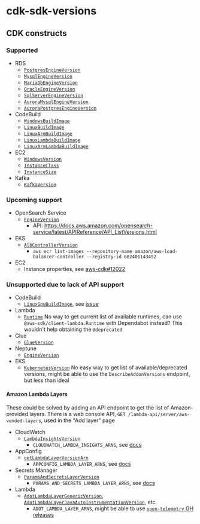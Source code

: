 # cdk-sdk-versions

## CDK constructs

### Supported

* RDS
    * [`PostgresEngineVersion`](https://docs.aws.amazon.com/cdk/api/v2/docs/aws-cdk-lib.aws_rds.PostgresEngineVersion.html)
    * [`MysqlEngineVersion`](https://docs.aws.amazon.com/cdk/api/v2/docs/aws-cdk-lib.aws_rds.MysqlEngineVersion.html)
    * [`MariaDbEngineVersion`](https://docs.aws.amazon.com/cdk/api/v2/docs/aws-cdk-lib.aws_rds.MariaDbEngineVersion.html)
    * [`OracleEngineVersion`](https://docs.aws.amazon.com/cdk/api/v2/docs/aws-cdk-lib.aws_rds.OracleEngineVersion.html)
    * [`SqlServerEngineVersion`](https://docs.aws.amazon.com/cdk/api/v2/docs/aws-cdk-lib.aws_rds.SqlServerEngineVersion.html)
    * [`AuroraMysqlEngineVersion`](https://docs.aws.amazon.com/cdk/api/v2/docs/aws-cdk-lib.aws_rds.AuroraMysqlEngineVersion.html)
    * [`AuroraPostgresEngineVersion`](https://docs.aws.amazon.com/cdk/api/v2/docs/aws-cdk-lib.aws_rds.AuroraPostgresEngineVersion.html)
* CodeBuild
    * [`WindowsBuildImage`](https://docs.aws.amazon.com/cdk/api/v2/docs/aws-cdk-lib.aws_codebuild.WindowsBuildImage.html)
    * [`LinuxBuildImage`](https://docs.aws.amazon.com/cdk/api/v2/docs/aws-cdk-lib.aws_codebuild.LinuxBuildImage.html)
    * [`LinuxArmBuildImage`](https://docs.aws.amazon.com/cdk/api/v2/docs/aws-cdk-lib.aws_codebuild.LinuxArmBuildImage.html)
    * [`LinuxLambdaBuildImage`](https://docs.aws.amazon.com/cdk/api/v2/docs/aws-cdk-lib.aws_codebuild.LinuxLambdaBuildImage.html)
    * [`LinuxArmLambdaBuildImage`](https://docs.aws.amazon.com/cdk/api/v2/docs/aws-cdk-lib.aws_codebuild.LinuxArmLambdaBuildImage.html)
* EC2
    * [`WindowsVersion`](https://docs.aws.amazon.com/cdk/api/v2/docs/aws-cdk-lib.aws_ec2.WindowsVersion.html)
    * [`InstanceClass`](https://docs.aws.amazon.com/cdk/api/v2/docs/aws-cdk-lib.aws_ec2.InstanceClass.html)
    * [`InstanceSize`](https://docs.aws.amazon.com/cdk/api/v2/docs/aws-cdk-lib.aws_ec2.InstanceSize.html)
* Kafka
    * [`KafkaVersion`](https://docs.aws.amazon.com/cdk/api/v2/docs/@aws-cdk_aws-msk-alpha.KafkaVersion.html)

### Upcoming support

* OpenSearch Service
    * [`EngineVersion`](https://docs.aws.amazon.com/cdk/api/v2/docs/aws-cdk-lib.aws_opensearchservice.EngineVersion.html)
        * API: https://docs.aws.amazon.com/opensearch-service/latest/APIReference/API_ListVersions.html
* EKS
    * [`AlbControllerVersion`](https://docs.aws.amazon.com/cdk/api/v2/docs/aws-cdk-lib.aws_eks.AlbControllerVersion.html)
        * `aws ecr list-images --repository-name amazon/aws-load-balancer-controller --registry-id 602401143452`
* EC2
    * Instance properties, see [aws-cdk#12022](https://github.com/aws/aws-cdk/issues/12022)

### Unsupported due to lack of API support

* CodeBuild
    * [`LinuxGpuBuildImage`](https://docs.aws.amazon.com/cdk/api/v2/docs/aws-cdk-lib.aws_codebuild.LinuxGpuBuildImage.html), see [issue](https://github.com/aws/deep-learning-containers/issues/2732)
* Lambda
    *  [`Runtime`](https://docs.aws.amazon.com/cdk/api/v2/docs/aws-cdk-lib.aws_lambda.Runtime.html) No way to get current list of available runtimes, can use `@aws-sdk/client-lambda.Runtime` with Dependabot instead? This wouldn't help obtaining the `@deprecated`
* Glue
    * [`GlueVersion`](https://docs.aws.amazon.com/cdk/api/v2/docs/@aws-cdk_aws-glue-alpha.GlueVersion.html)
* Neptune
    * [`EngineVersion`](https://docs.aws.amazon.com/cdk/api/v2/docs/@aws-cdk_aws-neptune-alpha.EngineVersion.html)
* EKS
    * [`KubernetesVersion`](https://docs.aws.amazon.com/cdk/api/v2/docs/aws-cdk-lib.aws_eks.KubernetesVersion.html) No easy way to get list of available/deprecated versions, might be able to use the `DescribeAddonVersions` endpoint, but less than ideal

#### Amazon Lambda Layers

These could be solved by adding an API endpoint to get the list of Amazon-provided layers. There is a web console API, `GET /lambda-api/server/aws-vended-layers`, used in the "Add layer" page

* CloudWatch
    * [`LambdaInsightsVersion`](https://docs.aws.amazon.com/cdk/api/v2/docs/aws-cdk-lib.aws_lambda.LambdaInsightsVersion.html)
        * `CLOUDWATCH_LAMBDA_INSIGHTS_ARNS`, see [docs](https://docs.aws.amazon.com/AmazonCloudWatch/latest/monitoring/Lambda-Insights-extension-versions.html)
* AppConfig
    * [`getLambdaLayerVersionArn`](https://docs.aws.amazon.com/cdk/api/v2/docs/@aws-cdk_aws-appconfig-alpha.Application.html#static-getwbrlambdawbrlayerwbrversionwbrarnregion-platformspan-classapi-icon-api-icon-deprecated-titlethis-api-element-is-deprecated-its-use-is-not-recommended%EF%B8%8Fspan)
        * `APPCONFIG_LAMBDA_LAYER_ARNS`, see [docs](https://docs.aws.amazon.com/appconfig/latest/userguide/appconfig-integration-lambda-extensions-versions.html#appconfig-integration-lambda-extensions-versions-release-notes)
* Secrets Manager
    * [`ParamsAndSecretsLayerVersion`](https://docs.aws.amazon.com/cdk/api/v2/docs/aws-cdk-lib.aws_lambda.ParamsAndSecretsLayerVersion.html)
        * `PARAMS_AND_SECRETS_LAMBDA_LAYER_ARNS`, see [docs](https://docs.aws.amazon.com/secretsmanager/latest/userguide/retrieving-secrets_lambda.html#retrieving-secrets_lambda_ARNs)
* Lambda
    * [`AdotLambdaLayerGenericVersion`](https://docs.aws.amazon.com/cdk/api/v2/docs/aws-cdk-lib.aws_lambda.AdotLambdaLayerGenericVersion.html), [`AdotLambdaLayerJavaAutoInstrumentationVersion`](https://docs.aws.amazon.com/cdk/api/v2/docs/aws-cdk-lib.aws_lambda.AdotLambdaLayerJavaAutoInstrumentationVersion.html), etc.
        * `ADOT_LAMBDA_LAYER_ARNS`, might be able to use [`open-telemetry` GH releases](https://github.com/open-telemetry/opentelemetry-java)
